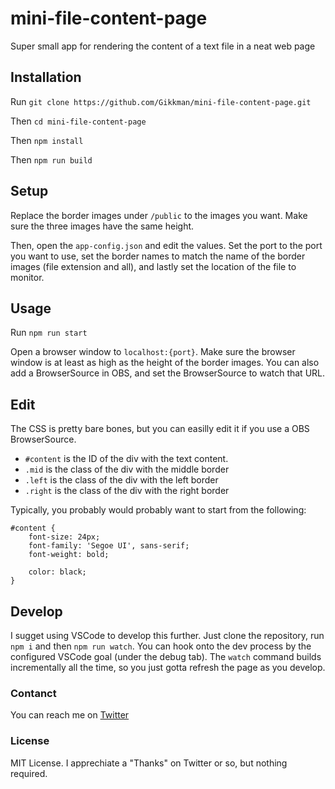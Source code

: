 # mini-file-content-page
Super small app for rendering the content of a text file in a neat web page

## Installation

Run `git clone https://github.com/Gikkman/mini-file-content-page.git`

Then `cd mini-file-content-page`

Then `npm install`

Then `npm run build`

## Setup

Replace the border images under `/public` to the images you want. Make sure the three images have the same height.

Then, open the `app-config.json` and edit the values. Set the port to the port you want to use, set the border names to match the name of the border images (file extension and all), and lastly set the location of the file to monitor.

## Usage

Run `npm run start`

Open a browser window to `localhost:{port}`. Make sure the browser window is at least as high as the height of the border images. You can also add a BrowserSource in OBS, and set the BrowserSource to watch that URL.

## Edit

The CSS is pretty bare bones, but you can easilly edit it if you use a OBS BrowserSource. 

* `#content` is the ID of the div with the text content.
* `.mid` is the class of the div with the middle border
* `.left` is the class of the div with the left border
* `.right` is the class of the div with the right border

Typically, you probably would probably want to start from the following:

``` 
#content {
    font-size: 24px;
    font-family: 'Segoe UI', sans-serif;
    font-weight: bold;

    color: black;
}
``` 

## Develop
I sugget using VSCode to develop this further. Just clone the repository, run `npm i`  and then `npm run watch`. You can hook onto the dev process by the configured VSCode goal (under the debug tab). The `watch` command builds incrementally all the time, so you just gotta refresh the page as you develop.

### Contanct
You can reach me on [Twitter](https://twitter.com/gikkman)

### License
MIT License. I apprechiate a "Thanks" on Twitter or so, but nothing required.
